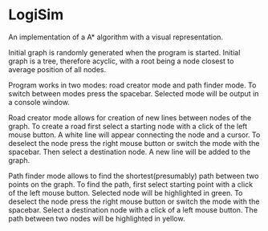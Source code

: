 # LogiSim
An implementation of a A* algorithm with a visual representation.

Initial graph is randomly generated when the program is started.
Initial graph is a tree, therefore acyclic, with a root being a node closest to average position of all nodes.

Program works in two modes: road creator mode and path finder mode.
To switch between modes press the spacebar. Selected mode will be output in a console window.

Road creator mode allows for creation of new lines between nodes of the graph.
To create a road first select a starting node with a click of the left mouse button. 
A white line will appear connecting the node and a cursor. 
To deselect the node press the right mouse button or switch the mode with the spacebar.
Then select a destination node. A new line will be added to the graph.

Path finder mode allows to find the shortest(presumably) path between two points on the graph.
To find the path, first select starting point with a click of the left mouse button.
Selected node will be highlighted in green.
To deselect the node press the right mouse button or switch the mode with the spacebar.
Select a destination node with a click of a left mouse button.
The path between two nodes will be highlighted in yellow.
